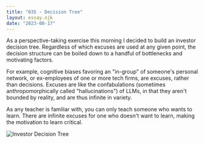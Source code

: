 ```yaml
---
title: "035 - Decision Tree"
layout: essay.njk
date: "2023-08-17"
---
```


As a perspective-taking exercise this morning I decided to build an investor decision tree. Regardless of which excuses are used at any given point, the decision structure can be boiled down to a handful of bottlenecks and motivating factors.

For example, cognitive biases favoring an "in-group" of someone's personal network, or ex-employees of one or more tech firms, are excuses, rather than decisions. Excuses are like the confabulations (sometimes anthropomorphically called "hallucinations") of LLMs, in that they aren't bounded by reality, and are thus infinite in variety.

As any teacher is familiar with, you can only teach someone who wants to learn. There are infinite excuses for one who doesn't want to learn, making the motivation to learn critical.

![Investor Decision Tree](https://media.licdn.com/dms/image/v2/D4D22AQEBTEJIVVwrJg/feedshare-shrink_800/feedshare-shrink_800/0/1691826102792?e=1737590400&v=beta&t=g47rRtreXqje-UgenSvRsaCzf3VmQc6wkB0ScNBLP1M)
